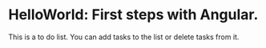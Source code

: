 # HelloWorld: First steps with Angular.

This is a to do list. You can add tasks to the list or delete tasks from it.   
